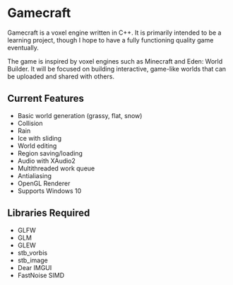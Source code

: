 # Gamecraft
Gamecraft is a voxel engine written in C++. It is primarily intended to be a learning project, though I hope to have a fully functioning quality game eventually.

The game is inspired by voxel engines such as Minecraft and Eden: World Builder. It will be focused on building interactive, game-like worlds that can be uploaded and shared with others.

## Current Features ##
- Basic world generation (grassy, flat, snow)
- Collision
- Rain
- Ice with sliding
- World editing
- Region saving/loading
- Audio with XAudio2
- Multithreaded work queue
- Antialiasing
- OpenGL Renderer
- Supports Windows 10

## Libraries Required ##
- GLFW  
- GLM  
- GLEW  
- stb_vorbis  
- stb_image  
- Dear IMGUI  
- FastNoise SIMD  
